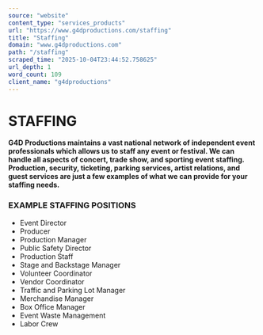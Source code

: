 ```yaml
---
source: "website"
content_type: "services_products"
url: "https://www.g4dproductions.com/staffing"
title: "Staffing"
domain: "www.g4dproductions.com"
path: "/staffing"
scraped_time: "2025-10-04T23:44:52.758625"
url_depth: 1
word_count: 109
client_name: "g4dproductions"
---
```


# STAFFING

**G4D Productions maintains a vast national network of independent event professionals which allows us to staff any event or festival. We can handle all aspects of concert, trade show, and sporting event staffing. Production, security, ticketing, parking services, artist relations, and guest services are just a few examples of what we can provide for your staffing needs.**

### EXAMPLE STAFFING POSITIONS

- Event Director
- Producer
- Production Manager
- Public Safety Director
- Production Staff
- Stage and Backstage Manager
- Volunteer Coordinator
- Vendor Coordinator
- Traffic and Parking Lot Manager
- Merchandise Manager
- Box Office Manager
- Event Waste Management
- Labor Crew